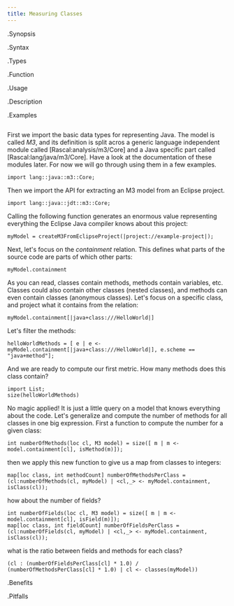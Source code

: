 ```yaml
---
title: Measuring Classes
---
```


.Synopsis


.Syntax

.Types

.Function
       
.Usage

.Description

.Examples

```rascal-shell
```
First we import the basic data types for representing Java. The model is called _M3_, and its definition is split acros a generic
language independent module called [Rascal:analysis/m3/Core] and a Java specific part called [Rascal:lang/java/m3/Core]. Have a look at the documentation 
of these modules later. For now we will go through using them in a few examples.
```rascal-shell,continue
import lang::java::m3::Core;
```
Then we import the API for extracting an M3 model from an Eclipse project. 
```rascal-shell,continue
import lang::java::jdt::m3::Core;
```
Calling the following function generates an enormous value representing everything the Eclipse Java compiler knows about this project:
```rascal-shell,continue
myModel = createM3FromEclipseProject(|project://example-project|);
```
Next, let's focus on the _containment_ relation. This defines what parts of the source code are parts of which other parts:
```rascal-shell,continue
myModel.containment
```
As you can read, classes contain methods, methods contain variables, etc. Classes could also contain other classes (nested classes), and methods can even contain classes (anonymous classes). Let's focus on a specific class, and project what it contains from the relation:
```rascal-shell,continue
myModel.containment[|java+class:///HelloWorld|]
```
Let's filter the methods:
```rascal-shell,continue
helloWorldMethods = [ e | e <- myModel.containment[|java+class:///HelloWorld|], e.scheme == "java+method"];
```
And we are ready to compute our first metric. How many methods does this class contain?
```rascal-shell,continue
import List;
size(helloWorldMethods)
```
No magic applied! It is just a little query on a model that knows everything about the code. Let's generalize and compute the number of methods for all classes in one big expression. First a function to compute the number for a given class:
```rascal-shell,continue
int numberOfMethods(loc cl, M3 model) = size([ m | m <- model.containment[cl], isMethod(m)]);
```
then we apply this new function to give us a map from classes to integers:
```rascal-shell,continue
map[loc class, int methodCount] numberOfMethodsPerClass = (cl:numberOfMethods(cl, myModel) | <cl,_> <- myModel.containment, isClass(cl));
```
how about the number of fields?
```rascal-shell,continue
int numberOfFields(loc cl, M3 model) = size([ m | m <- model.containment[cl], isField(m)]);
map[loc class, int fieldCount] numberOfFieldsPerClass = (cl:numberOfFields(cl, myModel) | <cl,_> <- myModel.containment, isClass(cl));
```
what is the ratio between fields and methods for each class?
```rascal-shell,continue
(cl : (numberOfFieldsPerClass[cl] * 1.0) / (numberOfMethodsPerClass[cl] * 1.0) | cl <- classes(myModel))
```

.Benefits

.Pitfalls

